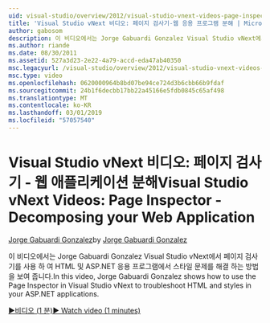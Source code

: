 ```yaml
---
uid: visual-studio/overview/2012/visual-studio-vnext-videos-page-inspector-decomposing-your-web-application
title: 'Visual Studio vNext 비디오: 페이지 검사기-웹 응용 프로그램 분해 | Microsoft Docs'
author: gabosom
description: 이 비디오에서는 Jorge Gabuardi Gonzalez Visual Studio vNext에서 페이지 검사기를 사용 하 여 HTML 및 ASP.NET 응용 프로그램에서 스타일 문제를 해결 하는 방법을 표시 하는 중...
ms.author: riande
ms.date: 08/30/2011
ms.assetid: 527a3d23-2e22-4a79-accd-eda47ab40350
msc.legacyurl: /visual-studio/overview/2012/visual-studio-vnext-videos-page-inspector-decomposing-your-web-application
msc.type: video
ms.openlocfilehash: 0620000964b8bd07be94ce724d3b6cbb66b9fdaf
ms.sourcegitcommit: 24b1f6decbb17bb22a45166e5fdb0845c65af498
ms.translationtype: MT
ms.contentlocale: ko-KR
ms.lasthandoff: 03/01/2019
ms.locfileid: "57057540"
---
```

<a name="visual-studio-vnext-videos-page-inspector---decomposing-your-web-application"></a><span data-ttu-id="2d33c-103">Visual Studio vNext 비디오: 페이지 검사기 - 웹 애플리케이션 분해</span><span class="sxs-lookup"><span data-stu-id="2d33c-103">Visual Studio vNext Videos: Page Inspector - Decomposing your Web Application</span></span>
====================
<span data-ttu-id="2d33c-104">[Jorge Gabuardi Gonzalez](https://github.com/gabosom)</span><span class="sxs-lookup"><span data-stu-id="2d33c-104">by [Jorge Gabuardi Gonzalez](https://github.com/gabosom)</span></span>

<span data-ttu-id="2d33c-105">이 비디오에서는 Jorge Gabuardi Gonzalez Visual Studio vNext에서 페이지 검사기를 사용 하 여 HTML 및 ASP.NET 응용 프로그램에서 스타일 문제를 해결 하는 방법을 보여 줍니다.</span><span class="sxs-lookup"><span data-stu-id="2d33c-105">In this video, Jorge Gabuardi Gonzalez shows how to use the Page Inspector in Visual Studio vNext to troubleshoot HTML and styles in your ASP.NET applications.</span></span>

[<span data-ttu-id="2d33c-106">&#9654;비디오 (1 분)</span><span class="sxs-lookup"><span data-stu-id="2d33c-106">&#9654; Watch video (1 minutes)</span></span>](https://channel9.msdn.com/Blogs/ASP-NET-Site-Videos/visual-studio-vnext-videos-page-inspector-decomposing-your-web-application)
